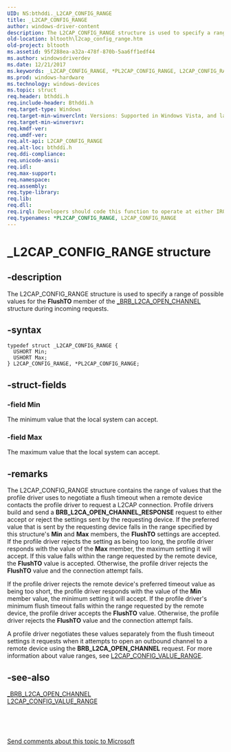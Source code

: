 ```yaml
---
UID: NS:bthddi._L2CAP_CONFIG_RANGE
title: _L2CAP_CONFIG_RANGE
author: windows-driver-content
description: The L2CAP_CONFIG_RANGE structure is used to specify a range of possible values for the FlushTO member of the _BRB_L2CA_OPEN_CHANNEL structure during incoming requests.
old-location: bltooth\l2cap_config_range.htm
old-project: bltooth
ms.assetid: 95f288ea-a32a-478f-870b-5aa6ff1edf44
ms.author: windowsdriverdev
ms.date: 12/21/2017
ms.keywords: _L2CAP_CONFIG_RANGE, *PL2CAP_CONFIG_RANGE, L2CAP_CONFIG_RANGE
ms.prod: windows-hardware
ms.technology: windows-devices
ms.topic: struct
req.header: bthddi.h
req.include-header: Bthddi.h
req.target-type: Windows
req.target-min-winverclnt: Versions: Supported in Windows Vista, and later.
req.target-min-winversvr: 
req.kmdf-ver: 
req.umdf-ver: 
req.alt-api: L2CAP_CONFIG_RANGE
req.alt-loc: bthddi.h
req.ddi-compliance: 
req.unicode-ansi: 
req.idl: 
req.max-support: 
req.namespace: 
req.assembly: 
req.type-library: 
req.lib: 
req.dll: 
req.irql: Developers should code this function to operate at either IRQL = DISPATCH_LEVEL (if the callback   function does not access paged memory), or IRQL = PASSIVE_LEVEL (if the callback function must access   paged memory)
req.typenames: *PL2CAP_CONFIG_RANGE, L2CAP_CONFIG_RANGE
---
```


# _L2CAP_CONFIG_RANGE structure



## -description
The L2CAP_CONFIG_RANGE structure is used to specify a range of possible values for the 
  <b>FlushTO</b> member of the 
  <a href="..\bthddi\ns-bthddi-_brb_l2ca_open_channel.md">_BRB_L2CA_OPEN_CHANNEL</a> structure during
  incoming requests.



## -syntax

````
typedef struct _L2CAP_CONFIG_RANGE {
  USHORT Min;
  USHORT Max;
} L2CAP_CONFIG_RANGE, *PL2CAP_CONFIG_RANGE;
````


## -struct-fields

### -field Min

The minimum value that the local system can accept.


### -field Max

The maximum value that the local system can accept.


## -remarks
The L2CAP_CONFIG_RANGE structure contains the range of values that the profile driver uses to
    negotiate a flush timeout when a remote device contacts the profile driver to request a L2CAP connection.
    Profile drivers build and send a <b>BRB_L2CA_OPEN_CHANNEL_RESPONSE</b> request to either accept or reject the
    settings sent by the requesting device. If the preferred value that is sent by the requesting device
    falls in the range specified by this structure's 
    <b>Min</b> and 
    <b>Max</b> members, the 
    <b>FlushTO</b> settings are accepted. If the profile driver rejects the setting as being too long, the
    profile driver responds with the value of the 
    <b>Max</b> member, the maximum setting it will accept. If this value falls within the range requested by
    the remote device, the 
    <b>FlushTO</b> value is accepted. Otherwise, the profile driver rejects the 
    <b>FlushTO</b> value and the connection attempt fails.

If the profile driver rejects the remote device's preferred timeout value as being too short, the
    profile driver responds with the value of the 
    <b>Min</b> member value, the minimum setting it will accept. If the profile driver's minimum flush timeout
    falls within the range requested by the remote device, the profile driver accepts the 
    <b>FlushTO</b> value. Otherwise, the profile driver rejects the 
    <b>FlushTO</b> value and the connection attempt fails.

A profile driver negotiates these values separately from the flush timeout settings it requests when
    it attempts to open an outbound channel to a remote device using the <b>BRB_L2CA_OPEN_CHANNEL</b> request. For
    more information about value ranges, see 
    <a href="..\bthddi\ns-bthddi-_l2cap_config_value_range.md">L2CAP_CONFIG_VALUE_RANGE</a>.


## -see-also
<dl>
<dt>
<a href="..\bthddi\ns-bthddi-_brb_l2ca_open_channel.md">_BRB_L2CA_OPEN_CHANNEL</a>
</dt>
<dt>
<a href="..\bthddi\ns-bthddi-_l2cap_config_value_range.md">L2CAP_CONFIG_VALUE_RANGE</a>
</dt>
</dl>
 

 

<a href="mailto:wsddocfb@microsoft.com?subject=Documentation%20feedback [bltooth\bltooth]:%20L2CAP_CONFIG_RANGE structure%20 RELEASE:%20(12/21/2017)&amp;body=%0A%0APRIVACY STATEMENT%0A%0AWe use your feedback to improve the documentation. We don't use your email address for any other purpose, and we'll remove your email address from our system after the issue that you're reporting is fixed. While we're working to fix this issue, we might send you an email message to ask for more info. Later, we might also send you an email message to let you know that we've addressed your feedback.%0A%0AFor more info about Microsoft's privacy policy, see http://privacy.microsoft.com/en-us/default.aspx." title="Send comments about this topic to Microsoft">Send comments about this topic to Microsoft</a>

